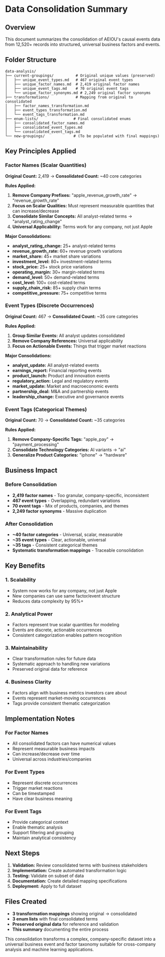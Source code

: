 # Data Consolidation Summary

## Overview
This document summarizes the consolidation of AEIOU's causal events data from 12,520+ records into structured, universal business factors and events.

## Folder Structure
```
data-analysis/
├── current-groupings/          # Original unique values (preserved)
│   ├── unique_event_types.md   # 467 original event types
│   ├── unique_factor_names.md  # 2,419 original factor names
│   ├── unique_event_tags.md    # 70 original event tags
│   └── unique_factor_synonyms.md # 2,249 original factor synonyms
├── transformations/            # Mapping from original to consolidated
│   ├── factor_names_transformation.md
│   ├── event_types_transformation.md
│   └── event_tags_transformation.md
├── enum-lists/                # Final consolidated enums
│   ├── consolidated_factor_names.md
│   ├── consolidated_event_types.md
│   └── consolidated_event_tags.md
└── new-groupings/             # (To be populated with final mappings)
```

## Key Principles Applied

### Factor Names (Scalar Quantities)
**Original Count:** 2,419 → **Consolidated Count:** ~40 core categories

**Rules Applied:**
1. **Remove Company Prefixes:** "apple_revenue_growth_rate" → "revenue_growth_rate"
2. **Focus on Scalar Qualities:** Must represent measurable quantities that can increase/decrease
3. **Consolidate Similar Concepts:** All analyst-related terms → "analyst_rating_change"
4. **Universal Applicability:** Terms work for any company, not just Apple

**Major Consolidations:**
- **analyst_rating_change:** 25+ analyst-related terms
- **revenue_growth_rate:** 60+ revenue growth variations
- **market_share:** 45+ market share variations
- **investment_level:** 80+ investment-related terms
- **stock_price:** 25+ stock price variations
- **operating_margin:** 30+ margin-related terms
- **demand_level:** 50+ demand-related terms
- **cost_level:** 100+ cost-related terms
- **supply_chain_risk:** 85+ supply chain terms
- **competitive_pressure:** 75+ competitive terms

### Event Types (Discrete Occurrences)
**Original Count:** 467 → **Consolidated Count:** ~35 core categories

**Rules Applied:**
1. **Group Similar Events:** All analyst updates consolidated
2. **Remove Company References:** Universal applicability
3. **Focus on Actionable Events:** Things that trigger market reactions

**Major Consolidations:**
- **analyst_update:** All analyst-related events
- **earnings_report:** Financial reporting events
- **product_launch:** Product and innovation events
- **regulatory_action:** Legal and regulatory events
- **market_update:** Market and macroeconomic events
- **partnership_deal:** M&A and partnership events
- **leadership_change:** Executive and governance events

### Event Tags (Categorical Themes)
**Original Count:** 70 → **Consolidated Count:** ~35 categories

**Rules Applied:**
1. **Remove Company-Specific Tags:** "apple_pay" → "payment_processing"
2. **Consolidate Technology Categories:** AI variants → "ai"
3. **Generalize Product Categories:** "iphone" → "hardware"

## Business Impact

### Before Consolidation
- **2,419 factor names** - Too granular, company-specific, inconsistent
- **467 event types** - Overlapping, redundant variations
- **70 event tags** - Mix of products, companies, and themes
- **2,249 factor synonyms** - Massive duplication

### After Consolidation
- **~40 factor categories** - Universal, scalar, measurable
- **~35 event types** - Clear, actionable, universal
- **~35 tags** - Consistent categorical themes
- **Systematic transformation mappings** - Traceable consolidation

## Key Benefits

### 1. **Scalability**
- System now works for any company, not just Apple
- New companies can use same factor/event structure
- Reduces data complexity by 95%+

### 2. **Analytical Power**
- Factors represent true scalar quantities for modeling
- Events are discrete, actionable occurrences
- Consistent categorization enables pattern recognition

### 3. **Maintainability**
- Clear transformation rules for future data
- Systematic approach to handling new variations
- Preserved original data for reference

### 4. **Business Clarity**
- Factors align with business metrics investors care about
- Events represent market-moving occurrences
- Tags provide consistent thematic categorization

## Implementation Notes

### For Factor Names
- All consolidated factors can have numerical values
- Represent measurable business impacts
- Can increase/decrease over time
- Universal across industries/companies

### For Event Types
- Represent discrete occurrences
- Trigger market reactions
- Can be timestamped
- Have clear business meaning

### For Event Tags
- Provide categorical context
- Enable thematic analysis
- Support filtering and grouping
- Maintain analytical consistency

## Next Steps
1. **Validation:** Review consolidated terms with business stakeholders
2. **Implementation:** Create automated transformation logic
3. **Testing:** Validate on subset of data
4. **Documentation:** Create detailed mapping specifications
5. **Deployment:** Apply to full dataset

## Files Created
- **3 transformation mappings** showing original → consolidated
- **3 enum lists** with final consolidated terms
- **Preserved original data** for reference and validation
- **This summary** documenting the entire process

This consolidation transforms a complex, company-specific dataset into a universal business event and factor taxonomy suitable for cross-company analysis and machine learning applications.
